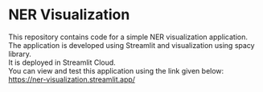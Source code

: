 # NER Visualization
This repository contains code for a simple NER visualization application.</br>
The application is developed using Streamlit and visualization using spacy library. </br>
It is deployed in Streamlit Cloud. </br>
You can view and test this application using the link given below: </br>
https://ner-visualization.streamlit.app/
